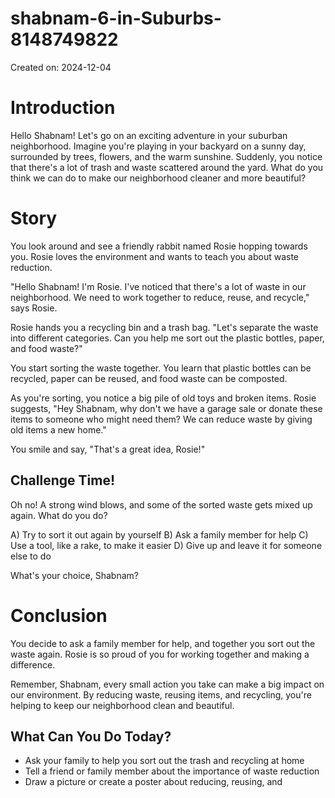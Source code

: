 # shabnam-6-in-Suburbs-8148749822

Created on: 2024-12-04

**Introduction**
================

Hello Shabnam! Let's go on an exciting adventure in your suburban neighborhood. Imagine you're playing in your backyard on a sunny day, surrounded by trees, flowers, and the warm sunshine. Suddenly, you notice that there's a lot of trash and waste scattered around the yard. What do you think we can do to make our neighborhood cleaner and more beautiful?

**Story**
==========

You look around and see a friendly rabbit named Rosie hopping towards you. Rosie loves the environment and wants to teach you about waste reduction.

"Hello Shabnam! I'm Rosie. I've noticed that there's a lot of waste in our neighborhood. We need to work together to reduce, reuse, and recycle," says Rosie.

Rosie hands you a recycling bin and a trash bag. "Let's separate the waste into different categories. Can you help me sort out the plastic bottles, paper, and food waste?"

You start sorting the waste together. You learn that plastic bottles can be recycled, paper can be reused, and food waste can be composted.

As you're sorting, you notice a big pile of old toys and broken items. Rosie suggests, "Hey Shabnam, why don't we have a garage sale or donate these items to someone who might need them? We can reduce waste by giving old items a new home."

You smile and say, "That's a great idea, Rosie!"

**Challenge Time!**
--------------------

Oh no! A strong wind blows, and some of the sorted waste gets mixed up again. What do you do?

A) Try to sort it out again by yourself
B) Ask a family member for help
C) Use a tool, like a rake, to make it easier
D) Give up and leave it for someone else to do

What's your choice, Shabnam?

**Conclusion**
==============

You decide to ask a family member for help, and together you sort out the waste again. Rosie is so proud of you for working together and making a difference.

Remember, Shabnam, every small action you take can make a big impact on our environment. By reducing waste, reusing items, and recycling, you're helping to keep our neighborhood clean and beautiful.

**What Can You Do Today?**
---------------------------

* Ask your family to help you sort out the trash and recycling at home
* Tell a friend or family member about the importance of waste reduction
* Draw a picture or create a poster about reducing, reusing, and